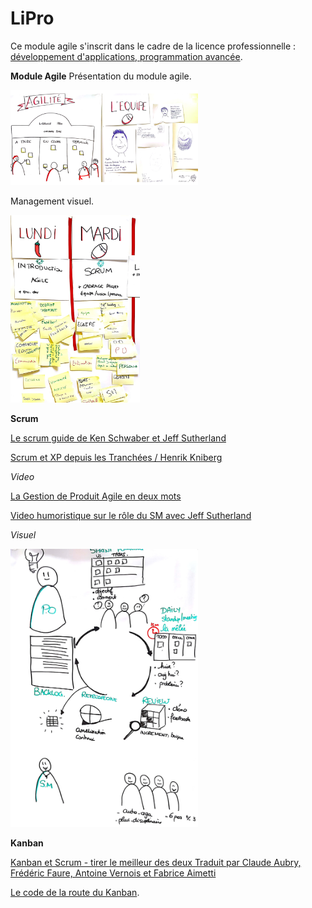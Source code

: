 # LiPro

Ce module agile s'inscrit dans le cadre de la licence professionnelle : 
[développement d'applications, programmation avancée](https://www.iutbayonne.univ-pau.fr/actualites/4966-nouvelle-licence-professionnelle-developpement-dapplications-programmation-avancee).

**Module Agile** 
Présentation du module agile.

<img src="/presentation_module_agile.png" alt="Module Agile" width="300"/>

Management visuel.

<img src="/Visuel.jpg" alt="Plan Apprentissage" height="300"/>

**Scrum** 

[Le scrum guide de Ken Schwaber et Jeff Sutherland](https://www.scrum.org/scrum-guide)

[Scrum et XP depuis les Tranchées / Henrik Kniberg](http://www.infoq.com/resource/news/2007/06/scrum-xp-book/en/resources/ScrumAndXpFromTheTrenches_French.pdf)

*Video*

[La Gestion de Produit Agile en deux mots](http://www.youtube.com/watch?v=3qMpB-UH9kA)

[Video humoristique sur le rôle du SM avec Jeff Sutherland](https://www.youtube.com/watch?v=2cGZAjm6DDQ)

*Visuel*

<img src="/Scrum_BigPicture.jpg" alt="Big picture" width="300"/>

**Kanban** 

[Kanban et Scrum - tirer le meilleur des deux Traduit par Claude Aubry, Frédéric Faure, Antoine Vernois et Fabrice Aimetti](http://www.infoq.com/resource/news/2010/01/kanban-scrum-minibook/en/resources/KanbanAndScrum-French.pdf)

[Le code de la route du Kanban](http://blog.myagilepartner.fr/index.php/2017/10/11/le-code-de-la-route-du-kanban/).

